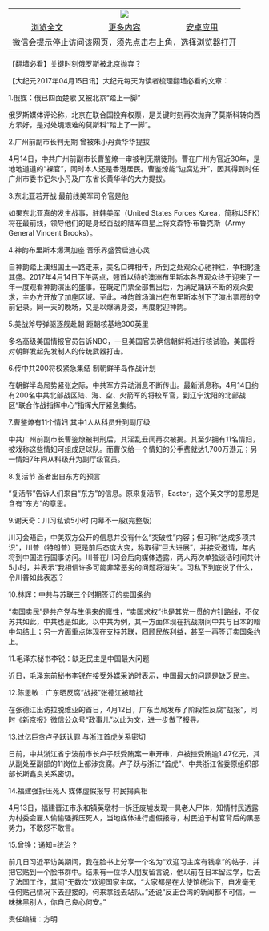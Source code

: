 

<table>
  <tr>
    <td align="center" colspan="3">
      <a href="https://github.com/ogate/ogate/blob/master/README.md"><img src="https://cloud.githubusercontent.com/assets/11880933/13434984/f430fae2-e012-11e5-814f-c2df1e82b247.jpg"/></a>
    </td>
  </tr>
  <tr>
    <td align="center">
      <a href="https://s3.ap-south-1.amazonaws.com/ogatem/oGate.htm?c817627&from=oNote">浏览全文</a>
    </td>
    <td align="center">
      <a href="https://s3.ap-south-1.amazonaws.com/ogatem/oGate.htm?from=oNote">更多内容</a>
    </td>
    <td align="center">
      <a href="https://raw.githubusercontent.com/ogate/up/master/ogate.apk">安卓应用</a>
    </td>
  </tr>
  <tr>
    <td align="center" colspan="3">
      微信会提示停止访问该网页，须先点击右上角，选择浏览器打开
    </td>
  </tr>
</table>    



【翻墙必看】关键时刻俄罗斯被北京抛弃？






        

【大纪元2017年04月15日讯】大纪元每天为读者梳理翻墙必看的文章：


1.俄媒：俄已四面楚歌 又被北京“踏上一脚”


俄罗斯媒体评论称，北京在联合国投弃权票，是关键时刻再次抛弃了莫斯科转向西方示好，是对处境艰难的莫斯科“踏上了一脚”。


2.广州前副市长判无期 曾被朱小丹黄华华提拔


4月14日，中共广州前副市长曹鉴燎一审被判无期徒刑。曹在广州为官近30年，是地地道道的“裸官”，同时本人还是香港居民。曹鉴燎能“边腐边升”，因其得到时任广州市委书记朱小丹及广东省长黄华华的大力提拔。


3.东北亚若开战 最前线美军司令官是他


如果东北亚真的发生战事，驻韩美军（United States Forces Korea，简称USFK）将在最前线，领导他们的是身经百战的陆军四星上将文森特‧布鲁克斯（Army General Vincent Brooks）。


4.神韵布里斯本爆满加座 音乐界盛赞启迪心灵


自神韵踏上澳纽国土一路走来，美名口碑相传，所到之处观众心驰神往，争相躬逢其盛。2017年4月14日下午两点，翘首以待的澳洲布里斯本各界观众终于迎来了一年一度观看神韵演出的盛事。在既定门票全部售出后，为满足踊跃不断的观众要求，主办方开放了加座区域。至此，神韵首场演出在布里斯本创下了演出票房的空前记录。同一天的晚场，又是以爆满身姿，再度躬迎神韵。


5.美战斧导弹驱逐舰赴朝 距朝核基地300英里


多名高级美国情报官员告诉NBC，一旦美国官员确信朝鲜将进行核试验，美国将对朝鲜发起先发制人的传统武器打击。


6.传中共200将校紧急集结 制朝鲜半岛作战计划


在朝鲜半岛局势紧张之际，中共军方异动消息不断传出。最新消息称，4月14日约有200名中共北部战区陆、海、空、火箭军的将校军官，到辽宁沈阳的北部战区“联合作战指挥中心”指挥大厅紧急集结。


7.曹鉴燎有11个情妇 其中1人从科员升到副厅级


中共广州前副市长曹鉴燎被判刑后，其淫乱丑闻再次被揭。其至少拥有11名情妇，被戏称这些情妇可组成足球队。而曹仅给一个情妇的分手费就达1,700万港元；另一情妇7年间从科级升为副厅级官员。


8.复活节 圣者出自东方的预言


“复活节”告诉人们来自“东方”的信息。原来复活节，Easter，这个英文字的意思是含有“东方”的意思。


9.谢天奇：川习私谈5小时 内幕不一般(完整版)


川习会晤后，中美双方公开的信息并没有什么“突破性”内容；但习称“达成多项共识”，川普（特朗普）更是前后态度大变，称取得“巨大进展”，并接受邀请，年内将到中国进行国事访问。川普在川习会后向媒体透露，两人两次单独谈话时间共计5小时，并表示“我相信许多可能非常恶劣的问题将消失”。习私下到底说了什么，令川普如此表态？


10.林辉：中共与苏联三个时期签订的卖国条约


“卖国卖民”是共产党与生俱来的禀性，“卖国求权”也是其党一贯的方针路线，不仅苏共如此，中共也是如此。以中共为例，其一方面体现在抗战期间中共与日本的暗中勾结上；另一方面重点体现在支持苏联，罔顾民族利益，甚至一再签订卖国条约上。


11.毛泽东秘书李锐：缺乏民主是中国最大问题


近日，毛泽东前秘书李锐在接受外媒采访时表示，中国最大的问题是缺乏民主。


12.陈思敏：广东晒反腐“战报”张德江被暗批


在张德江出访拉脱维亚的首日，4月12日，广东当局发布了阶段性反腐“战报”，同时《新京报》微信公众号“政事儿”以此为文，进一步做了报导。


13.过亿巨贪卢子跃认罪 与浙江首虎关系密切


日前，中共浙江省宁波前市长卢子跃受贿案一审开审，卢被控受贿逾1.47亿元，其从副处至副部的11岗位上都涉贪腐。卢子跃与浙江“首虎”、中共浙江省委原组织部部长斯鑫良关系密切。


14.福建强拆压死人 媒体虚假报导 村民揭真相


4月13日，福建晋江市永和镇英墩村一拆迁废墟发现一具老人尸体，知情村民透露为村委会雇人偷偷强拆压死人，当地媒体进行虚假报导，村民迫于村官背后的黑恶势力，不敢怒不敢言。


15.曾铮：通知=统治？


前几日习近平访美期间，我在脸书上分享一个名为“欢迎习主席有钱拿”的帖子，并把它贴到一个脸书群中。结果有一位华人朋友留言说，他以前在日本留过学，后去了法国工作，其间“无数次”欢迎国家主席，“大家都是在大使馆统治下，自发毫无任何贴己情况下去迎接的。何来拿钱去站队。”还说“反正台湾的新闻都不可信。一味抹黑别人，你自己良心何安。”


责任编辑：方明



